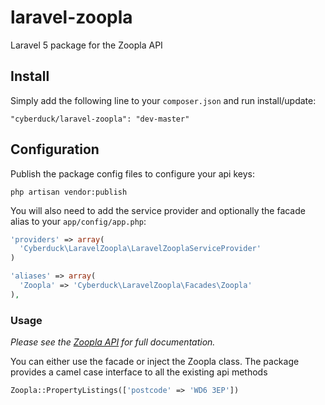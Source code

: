 # laravel-zoopla
Laravel 5 package for the Zoopla API

## Install

Simply add the following line to your `composer.json` and run install/update:

    "cyberduck/laravel-zoopla": "dev-master"

## Configuration

Publish the package config files to configure your api keys:

    php artisan vendor:publish

You will also need to add the service provider and optionally the facade alias to your `app/config/app.php`:

```php
'providers' => array(
  'Cyberduck\LaravelZoopla\LaravelZooplaServiceProvider'
)

'aliases' => array(
  'Zoopla' => 'Cyberduck\LaravelZoopla\Facades\Zoopla'
),
```

### Usage

*Please see the [Zoopla API](http://developer.zoopla.com/docs) for full documentation.*

You can either use the facade or inject the Zoopla class. The package provides a camel case interface to all the existing api methods

```php
Zoopla::PropertyListings(['postcode' => 'WD6 3EP'])
```